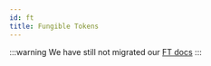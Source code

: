 ```yaml
---
id: ft
title: Fungible Tokens
---
```


:::warning
We have still not migrated our [FT docs](https://docs.near.org/docs/roles/integrator/fungible-tokens)
:::

<!-- NEAR has a Fungible Token standard, here we explain how to integrate them into your contract

## NEP XXX

## Minting

## Balance

## Transferring

## Transfer and Call -->